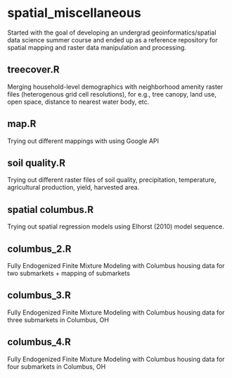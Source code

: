 # spatial_miscellaneous
Started with the goal of developing an undergrad geoinformatics/spatial data science summer course and ended up as a reference repository for spatial mapping and raster data manipulation and processing. 

## treecover.R 
Merging household-level demographics with neighborhood amenity raster files (heterogenous grid cell resolutions), for e.g., tree canopy, land use, open space, distance to nearest water body, etc. 

## map.R 
Trying out different mappings with using Google API 

## soil quality.R 
Trying out different raster files of soil quality, precipitation, temperature, agricultural production, yield, harvested area. 

## spatial columbus.R
Trying out spatial regression models using Elhorst (2010) model sequence. 

## columbus_2.R 
Fully Endogenized Finite Mixture Modeling with Columbus housing data for two submarkets + mapping of submarkets 

## columbus_3.R 
Fully Endogenized Finite Mixture Modeling with Columbus housing data for three submarkets in Columbus, OH 

## columbus_4.R 
Fully Endogenized Finite Mixture Modeling with Columbus housing data for four submarkets in Columbus, OH 


